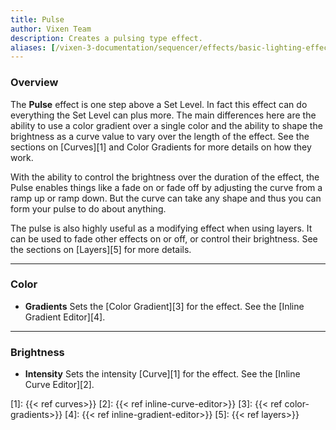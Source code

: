 ```yaml
---
title: Pulse
author: Vixen Team
description: Creates a pulsing type effect.
aliases: [/vixen-3-documentation/sequencer/effects/basic-lighting-effects/pulse/]
---
```


### Overview

The **Pulse** effect is one step above a Set Level. In fact this effect can do everything the Set Level can plus more. The main differences here are the ability to use a color gradient over a single color and the ability to shape the brightness as a curve value to vary over the length of the effect. See the sections on [Curves][1] and Color Gradients for more details on how they work.

With the ability to control the brightness over the duration of the effect, the Pulse enables things like a fade on or fade off by adjusting the curve from a ramp up or ramp down. But the curve can take any shape and thus you can form your pulse to do about anything.

The pulse is also highly useful as a modifying effect when using layers. It can be used to fade other effects on or off, or control their brightness. See the sections on [Layers][5] for more details.

---

### Color

* **Gradients** Sets the [Color Gradient][3] for the effect. See the [Inline Gradient Editor][4].
  
---

### Brightness

* **Intensity** Sets the intensity [Curve][1] for the effect. See the [Inline Curve Editor][2].

[1]: {{< ref curves>}}
[2]: {{< ref inline-curve-editor>}}
[3]: {{< ref color-gradients>}}
[4]: {{< ref inline-gradient-editor>}}
[5]: {{< ref layers>}}

